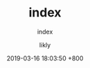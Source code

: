 ---
post: post
title: index
subtitle: index
categories: []
tags: []
layout: post
author: likly
date: 2019-03-16 18:03:50 +800
version: 1.0
---